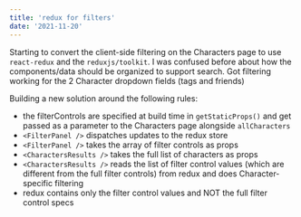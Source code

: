```yaml
---
title: 'redux for filters'
date: '2021-11-20'
---
```


Starting to convert the client-side filtering on the Characters page to use `react-redux` and the `reduxjs/toolkit`.  I was confused before about how the components/data should be organized to support search.  Got filtering working for the 2 Character dropdown fields (tags and friends)

Building a new solution around the following rules:
- the filterControls are specified at build time in `getStaticProps()` and get passed as a parameter to the Characters page alongside `allCharacters`
- `<FilterPanel />` dispatches updates to the redux store
- `<FilterPanel />` takes the array of filter controls as props
- `<CharactersResults />` takes the full list of characters as props
- `<CharactersResults />` reads the list of filter control values (which are different from the full filter controls) from redux and does Character-specific filtering
- redux contains only the filter control values and NOT the full filter control specs

